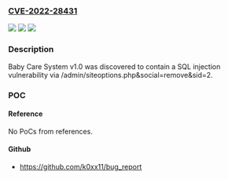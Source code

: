 ### [CVE-2022-28431](https://cve.mitre.org/cgi-bin/cvename.cgi?name=CVE-2022-28431)
![](https://img.shields.io/static/v1?label=Product&message=n%2Fa&color=blue)
![](https://img.shields.io/static/v1?label=Version&message=n%2Fa&color=blue)
![](https://img.shields.io/static/v1?label=Vulnerability&message=n%2Fa&color=brighgreen)

### Description

Baby Care System v1.0 was discovered to contain a SQL injection vulnerability via /admin/siteoptions.php&social=remove&sid=2.

### POC

#### Reference
No PoCs from references.

#### Github
- https://github.com/k0xx11/bug_report

